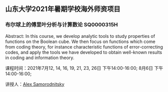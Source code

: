 ## 山东大学2021年暑期学校海外师资项目
### 布尔球上的傅里叶分析与计算数论 SQ0000315H

Abstract: In this course, we develop analytic tools to study properties of functions on the Boolean cube. We then focus on functions which come from coding theory, for instance characteristic functions of error-correcting codes, and apply the tools we have developed to obtain well-known results in coding and information theory.

课程时间：2021年7月12, 14, 16, 19, 21, 23, 26日 下午14:00-16:00;
         8月6日  下午14:00-16:00;

讲授人：[Alex Samorodnitsky](http://www.cs.huji.ac.il/~salex/)
